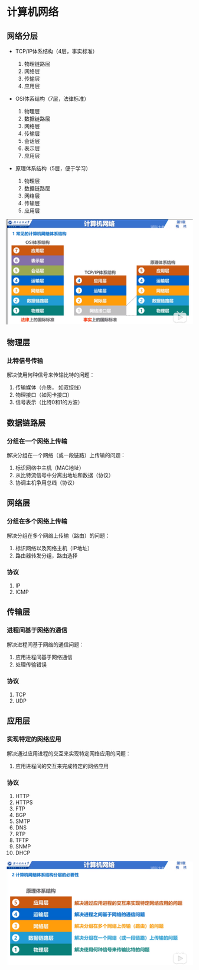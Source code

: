# 计算机网络

## 网络分层

- TCP/IP体系结构（4层，事实标准）
  1. 物理链路层
  2. 网络层
  3. 传输层
  4. 应用层
  
- OSI体系结构（7层，法律标准）
  1. 物理层
  2. 数据链路层
  3. 网络层
  4. 传输层
  5. 会话层
  6. 表示层
  7. 应用层
  
- 原理体系结构（5层，便于学习）
  1. 物理层
  2. 数据链路层
  3. 网络层
  4. 传输层
  5. 应用层

  
![net-layer](./../../../../../resources/imgs/0001-net-layer.png)

## 物理层

### 比特信号传输

解决使用何种信号来传输比特的问题：

1. 传输媒体（介质， 如双绞线）
2. 物理接口（如网卡接口）
3. 信号表示（比特0和1的方波）

## 数据链路层

### 分组在一个网络上传输

解决分组在一个网络（或一段链路）上传输的问题：

1. 标识网络中主机（MAC地址）
2. 从比特流信号中分离出地址和数据（协议）
3. 协调主机争用总线（协议）

## 网络层

### 分组在多个网络上传输

解决分组在多个网络上传输（路由）的问题：

1. 标识网络以及网络主机（IP地址）
2. 路由器转发分组，路由选择

### 协议

1. IP
2. ICMP

## 传输层

### 进程间基于网络的通信

解决进程间基于网络的通信问题：

1. 应用进程间基于网络通信
2. 处理传输错误

### 协议

1. TCP
2. UDP

## 应用层

### 实现特定的网络应用

解决通过应用进程的交互来实现特定网络应用的问题：

1. 应用进程间的交互来完成特定的网络应用

### 协议

1. HTTP
2. HTTPS
3. FTP
4. BGP
5. SMTP
6. DNS
7. RTP
8. TFTP
9. SNMP
10. DHCP

![net-layer](./../../../../../resources/imgs/0002-net-layer-func.png)